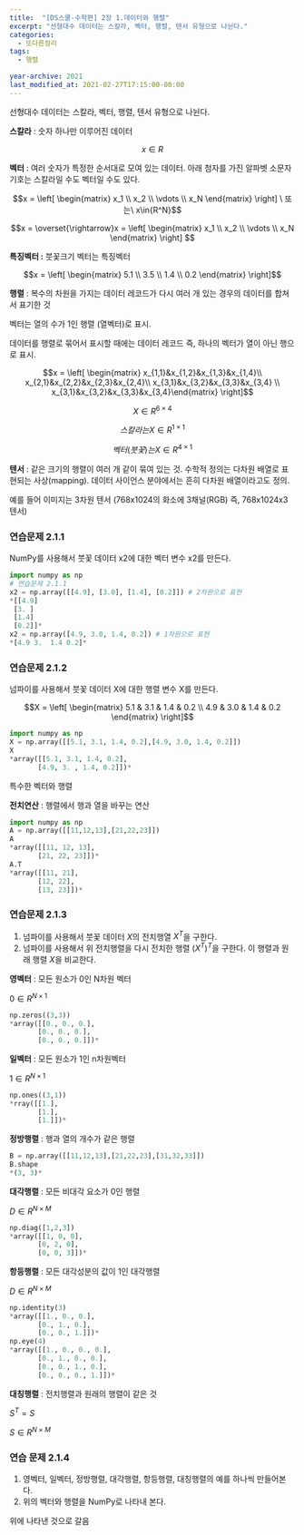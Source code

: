 ```yaml
---
title:  "[DS스쿨-수학편] 2장 1.데이터와 행렬"
excerpt: "선형대수 데이터는 스칼라, 벡터, 행렬, 텐서 유형으로 나뉜다."
categories:
  - 또다른정리
tags:
  - 행렬

year-archive: 2021
last_modified_at: 2021-02-27T17:15:00-00:00
---
```


선형대수 데이터는 스칼라, 벡터, 행렬, 텐서 유형으로 나뉜다.

**스칼라**  : 숫자 하나만 이루어진 데이터

$$x\in{R}$$

**벡터** :  여러 숫자가 특정한 순서대로 모여 있는 데이터. 아래 첨자를 가진 알파벳 소문자 기호는 스칼라일 수도 벡터일 수도 있다.

$$x = \left[
\begin{matrix}
    x_1 \\
    x_2 \\ \vdots \\ x_N
\end{matrix}
\right] \ 또는\  x\in{R^N}$$

$$x = \overset{\rightarrow}x = \left[
\begin{matrix}
    x_1 \\
    x_2 \\ \vdots \\ x_N
\end{matrix}
\right] $$

**특징벡터 :** 붓꽃크기 벡터는 특징벡터

$$x = \left[
\begin{matrix}
    5.1 \\
    3.5 \\ 1.4 \\ 0.2
\end{matrix}
\right]$$

**행렬** : 복수의 차원을 가지는 데이터 레코드가 다시 여러 개 있는 경우의 데이터를 합쳐서 표기한 것

벡터는 열의 수가 1인 행렬 (열벡터)로 표시.

데이터를 행렬로 묶어서 표시할 때에는 데이터 레코드 즉, 하나의 벡터가 열이 아닌 행으로 표시.

$$x = \left[
\begin{matrix}
    x_{1,1}&x_{1,2}&x_{1,3}&x_{1,4}\\
  x_{2,1}&x_{2,2}&x_{2,3}&x_{2,4}\\ x_{3,1}&x_{3,2}&x_{3,3}&x_{3,4} \\ x_{3,1}&x_{3,2}&x_{3,3}&x_{3,4}\end{matrix}
\right]$$

$$X \in R^{6\times4}$$

$$스칼라는 X \in R^{1\times1}$$

$$벡터(붓꽃)는 X \in R^{4\times1} $$

**텐서** : 같은 크기의 행렬이 여러 개 같이 묶여 있는 것. 수학적 정의는 다차원 배열로 표현되는 사상(mapping). 데이터 사이언스 분야에서는 흔히 다차원 배열이라고도 정의.

예를 들어 이미지는 3차원 텐서 (768x1024의 화소에 3채널(RGB) 즉, 768x1024x3 텐서)

### 연습문제 2.1.1

NumPy를 사용해서 붓꽃 데이터 x2에 대한 벡터 변수 x2를 만든다.

```python
import numpy as np
# 연습문제 2.1.1
x2 = np.array([[4.9], [3.0], [1.4], [0.2]]) # 2차원으로 표현
*[[4.9]
 [3. ]
 [1.4]
 [0.2]]*
x2 = np.array([4.9, 3.0, 1.4, 0.2]) # 1차원으로 표현
*[4.9 3.  1.4 0.2]*
```

### 연습문제 2.1.2

넘파이를 사용해서 붓꽃 데이터 X에 대한 행렬 변수 X를 만든다.

$$X = \left[
\begin{matrix}
    5.1 & 3.1 & 1.4 & 0.2 \\
    4.9 & 3.0 & 1.4 & 0.2
\end{matrix}
\right]$$

```python
import numpy as np
X = np.array([[5.1, 3.1, 1.4, 0.2],[4.9, 3.0, 1.4, 0.2]])
X
*array([[5.1, 3.1, 1.4, 0.2],
       [4.9, 3. , 1.4, 0.2]])*
```

특수한 벡터와 행렬

**전치연산** : 행렬에서 행과 열을 바꾸는 연산

```python
import numpy as np
A = np.array([[11,12,13],[21,22,23]])
A
*array([[11, 12, 13],
       [21, 22, 23]])*
A.T
*array([[11, 21],
       [12, 22],
       [13, 23]])*
```

### 연습문제 2.1.3

1. 넘파이를 사용해서 붓꽃 데이터 $X$의 전치행열 $X^T$을 구한다.
2. 넘파이를 사용해서 위 전치행렬을 다시 전치한 행렬 $(X^T)^T$을 구한다. 이 행렬과 원래 행렬 $X$을 비교한다.



**영벡터** : 모든 원소가 0인 N차원 벡터

$0 \in R^{N\times1}$

```python
np.zeros((3,3))
*array([[0., 0., 0.],
       [0., 0., 0.],
       [0., 0., 0.]])*
```

**일벡터** : 모든 원소가 1인 n차원벡터

$1 \in R^{N\times1}$

```python
np.ones((3,1))
*rray([[1.],
       [1.],
       [1.]])*
```

**정방행렬** : 행과 열의 개수가 같은 행렬

```python
B = np.array([[11,12,13],[21,22,23],[31,32,33]])
B.shape
*(3, 3)*
```

**대각행렬** : 모든 비대각 요소가 0인 행렬

$D \in R^{N \times M}$

```python
np.diag([1,2,3])
*array([[1, 0, 0],
       [0, 2, 0],
       [0, 0, 3]])*
```

**항등행렬** : 모든 대각성분의 값이 1인 대각행렬

$D \in R^{N \times M}$

```python
np.identity(3)
*array([[1., 0., 0.],
       [0., 1., 0.],
       [0., 0., 1.]])*
np.eye(4)
*array([[1., 0., 0., 0.],
       [0., 1., 0., 0.],
       [0., 0., 1., 0.],
       [0., 0., 0., 1.]])*
```

**대칭행렬** :  전치행렬과 원래의 행렬이 같은 것

$S^T=S$

$S \in R^{N \times M}$

### 연습 문제 2.1.4

1. 영벡터, 일벡터, 정방행렬, 대각행렬, 항등행렬, 대칭행렬의 예를 하나씩 만들어본다.
2. 위의 벡터와 행렬을 NumPy로 나타내 본다.

위에 나타낸 것으로 갈음

